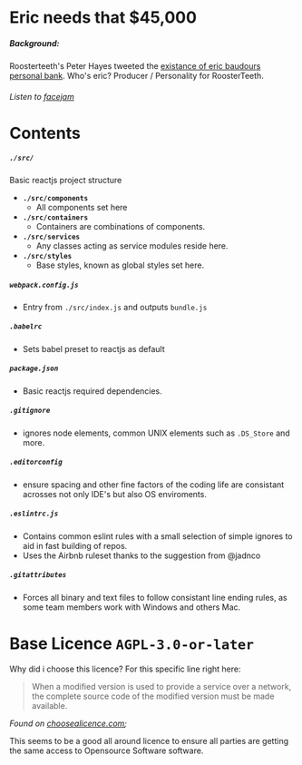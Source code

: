 # Eric needs that $45,000 



##### Background:

Roosterteeth's Peter Hayes tweeted the [existance of eric baudours personal bank](https://twitter.com/ThatPeterHayes/status/1273331165420834816?s=20). Who's eric? Producer / Personality for RoosterTeeth. 
###### Listen to [facejam](https://roosterteeth.com/series/face-jam)

# Contents

##### `./src/`
Basic reactjs project structure

- **`./src/components`**
  - All components set here 
- **`./src/containers`**
  - Containers are combinations of components.
- **`./src/services`**
  - Any classes acting as service modules reside here.
- **`./src/styles`**
  - Base styles, known as global styles set here.


##### `webpack.config.js`
- Entry from `./src/index.js` and outputs `bundle.js`

##### `.babelrc`
- Sets babel preset to reactjs as default

##### `package.json`
- Basic reactjs required dependencies.

##### `.gitignore`
- ignores node elements, common UNIX elements such as `.DS_Store` and more.

##### `.editorconfig`
- ensure spacing and other fine factors of the coding life are consistant acrosses not only IDE's but also OS enviroments.

##### `.eslintrc.js`
- Contains common eslint rules with a small selection of simple ignores to aid in fast building of repos.
- Uses the Airbnb ruleset thanks to the suggestion from @jadnco

##### `.gitattributes`
- Forces all binary and text files to follow consistant line ending rules, as some team members work with Windows and others Mac.

# Base Licence `AGPL-3.0-or-later`
Why did i choose this licence? For this specific line right here:
> When a modified version is used to provide a service over a network, the complete source code of the modified version must be made available.

_Found on [choosealicence.com](https://choosealicense.com/licenses/);_

This seems to be a good all around licence to ensure all parties are getting the same access to Opensource Software software.
